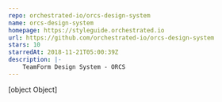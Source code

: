 ```yaml
---
repo: orchestrated-io/orcs-design-system
name: orcs-design-system
homepage: https://styleguide.orchestrated.io
url: https://github.com/orchestrated-io/orcs-design-system
stars: 10
starredAt: 2018-11-21T05:00:39Z
description: |-
    TeamForm Design System - ORCS
---
```


[object Object]
